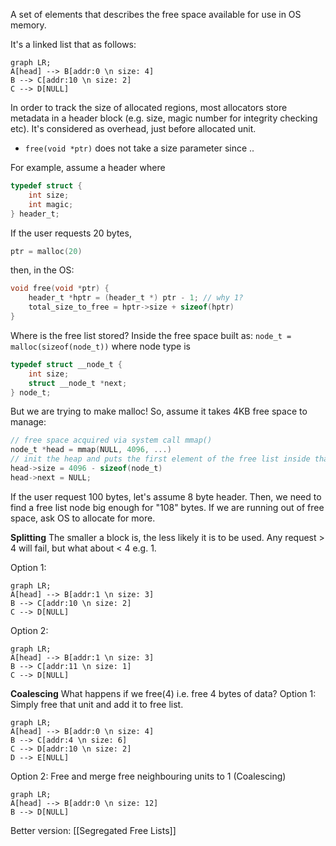 A set of elements that describes the free space available for use in OS memory.

It's a linked list that as follows:
```mermaid
graph LR;
A[head] --> B[addr:0 \n size: 4]
B --> C[addr:10 \n size: 2]
C --> D[NULL]
```

In order to track the size of allocated regions, most allocators store metadata in a header block (e.g. size, magic number for integrity checking etc). It's considered as overhead, just before allocated unit. 
- `free(void *ptr)` does not take a size parameter since ..

For example, assume a header where
```c
typedef struct {
	int size;
	int magic;
} header_t;
```

If the user requests 20 bytes,
```c
ptr = malloc(20)
```

then, in the OS:
```c
void free(void *ptr) {
	header_t *hptr = (header_t *) ptr - 1; // why 1?
	total_size_to_free = hptr->size + sizeof(hptr)
}
```

Where is the free list stored? Inside the free space built as:
`node_t = malloc(sizeof(node_t))` where node type is
```c
typedef struct __node_t {
	int size;
	struct __node_t *next;
} node_t;
```

But we are trying to make malloc! So, assume it takes 4KB free space to manage:
```c
// free space acquired via system call mmap()
node_t *head = mmap(NULL, 4096, ...)
// init the heap and puts the first element of the free list inside that space
head->size = 4096 - sizeof(node_t)
head->next = NULL;
```

If the user request 100 bytes, let's assume 8 byte header. Then, we need to find a free list node big enough for "108" bytes. If we are running out of free space, ask OS to allocate for more.

**Splitting**
The smaller a block is, the less likely it is to be used. Any request > 4 will fail, but what about < 4 e.g. 1.

Option 1:
```mermaid
graph LR;
A[head] --> B[addr:1 \n size: 3]
B --> C[addr:10 \n size: 2]
C --> D[NULL]
```

Option 2:
```mermaid
graph LR;
A[head] --> B[addr:1 \n size: 3]
B --> C[addr:11 \n size: 1]
C --> D[NULL]
```

**Coalescing**
What happens if we free(4) i.e. free 4 bytes of data?
Option 1: Simply free that unit and add it to free list.
```mermaid
graph LR;
A[head] --> B[addr:0 \n size: 4]
B --> C[addr:4 \n size: 6]
C --> D[addr:10 \n size: 2]
D --> E[NULL]
```

Option 2: Free and merge free neighbouring units to 1 (Coalescing)
```mermaid
graph LR;
A[head] --> B[addr:0 \n size: 12]
B --> D[NULL]
```

Better version: [[Segregated Free Lists]]